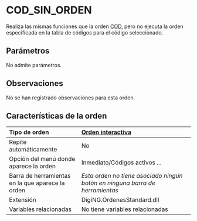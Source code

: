# COD\_SIN\_ORDEN

Realiza las mismas funciones que la orden [COD](https://github.com/digi21/docs/tree/7fc627c885c16fb88afc7cc05a6df2a2f4a54563/digi3d-net/referencia/digi3d.net/ventana-de-dibujo/ordenes/c/COD.html), pero no ejecuta la orden especificada en la tabla de códigos para el código seleccionado.

## Parámetros

No admite parámetros.

## Observaciones

No se han registrado observaciones para esta orden.

## Características de la orden

| Tipo de orden | [Orden interactiva](cod-sin-orden.md) |
| :--- | :--- |
| Repite automáticamente | No |
| Opción del menú donde aparece la orden | Inmediato/Códigos activos ... |
| Barra de herramientas en la que aparece la orden | _Esta orden no tiene asociado ningún botón en ninguna barra de herramientas_ |
| Extensión | DigiNG.OrdenesStandard.dll |
| Variables relacionadas | No tiene variables relacionadas |

